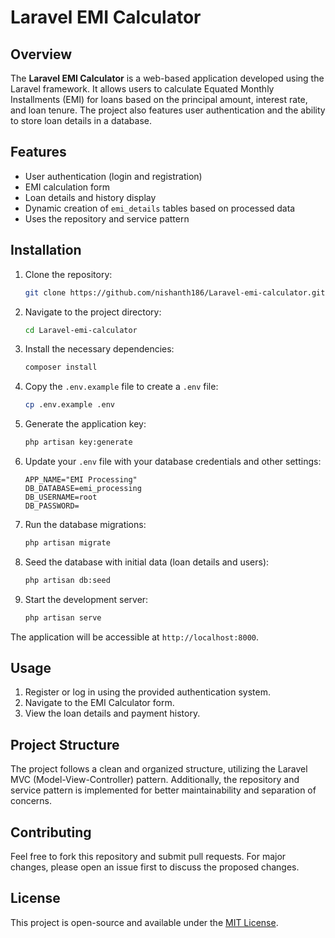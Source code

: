 # Laravel EMI Calculator

## Overview

The **Laravel EMI Calculator** is a web-based application developed using the Laravel framework. It allows users to calculate Equated Monthly Installments (EMI) for loans based on the principal amount, interest rate, and loan tenure. The project also features user authentication and the ability to store loan details in a database.

## Features

- User authentication (login and registration)
- EMI calculation form
- Loan details and history display
- Dynamic creation of `emi_details` tables based on processed data
- Uses the repository and service pattern

## Installation

1. Clone the repository:

    ```bash
    git clone https://github.com/nishanth186/Laravel-emi-calculator.git
    ```

2. Navigate to the project directory:

    ```bash
    cd Laravel-emi-calculator
    ```

3. Install the necessary dependencies:

    ```bash
    composer install
    ```

4. Copy the `.env.example` file to create a `.env` file:

    ```bash
    cp .env.example .env
    ```

5. Generate the application key:

    ```bash
    php artisan key:generate
    ```

6. Update your `.env` file with your database credentials and other settings:

    ```
    APP_NAME="EMI Processing"
    DB_DATABASE=emi_processing
    DB_USERNAME=root
    DB_PASSWORD=
    ```

7. Run the database migrations:

    ```bash
    php artisan migrate
    ```

8. Seed the database with initial data (loan details and users):

    ```bash
    php artisan db:seed
    ```

9. Start the development server:

    ```bash
    php artisan serve
    ```

The application will be accessible at `http://localhost:8000`.

## Usage

1. Register or log in using the provided authentication system.
2. Navigate to the EMI Calculator form.
3. View the loan details and payment history.

## Project Structure

The project follows a clean and organized structure, utilizing the Laravel MVC (Model-View-Controller) pattern. Additionally, the repository and service pattern is implemented for better maintainability and separation of concerns.

## Contributing

Feel free to fork this repository and submit pull requests. For major changes, please open an issue first to discuss the proposed changes.

## License

This project is open-source and available under the [MIT License](https://opensource.org/licenses/MIT).
